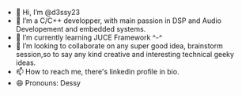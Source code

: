 - 👋 Hi, I’m @d3ssy23
- 👀 I’m a C/C++ developper, with main passion in DSP and Audio Developement and embedded systems.
- 🌱 I’m currently learning JUCE Framework ^-^
- 💞️ I’m looking to collaborate on any super good idea, brainstorm session,so to say any kind creative and interesting technical geeky ideas.
- 📫 How to reach me, there's linkedin profile in bio.
- 😄 Pronouns: Dessy


<!---
- ⚡ Fun fact: 
 When you've been a pure raver for years, you can use technical skills to get back to earth ;) haha
d3ssy23/d3ssy23 is a ✨ special ✨ repository because its `README.md` (this file) appears on your GitHub profile.
You can click the Preview link to take a look at your changes.
--->
